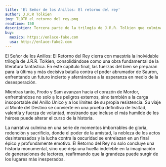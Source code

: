 ```yaml
---
title: 'El Señor de los Anillos: El retorno del rey'
author: J.R.R Tolkien
img: TLOTR el retorno del rey.png
readtime: 150
description: Tercera parte de la trilogía de J.R.R. Tolkien que culmina con la batalla final por la Tierra Media y el destino del Anillo Único.
buy:
  mexico: https://enlace-fake.com
  usa: http://enlace-fake2.com
---
```


El Señor de los Anillos: El Retorno del Rey cierra con maestría la inolvidable trilogía de J.R.R. Tolkien, consolidándose como una obra fundamental de la literatura fantástica. En este capítulo final, las fuerzas del bien se preparan para la última y más decisiva batalla contra el poder abrumador de Sauron, enfrentando un futuro incierto y aferrándose a la esperanza en medio de la desesperación.

Mientras tanto, Frodo y Sam avanzan hacia el corazón de Mordor, enfrentándose no solo a los peligros externos, sino también a la carga insoportable del Anillo Único y a los límites de su propia resistencia. Su viaje al Monte del Destino se convierte en una prueba definitiva de lealtad, valentía y fuerza de voluntad, mostrando que incluso el más humilde de los héroes puede alterar el curso de la historia.

La narrativa culmina en una serie de momentos imborrables de gloria, redención y sacrificio, donde el poder de la amistad, la nobleza de los actos desinteresados y la lucha contra la oscuridad se entrelazan en un final épico y profundamente emotivo. El Retorno del Rey no solo concluye una historia monumental, sino que deja una huella indeleble en la imaginación de generaciones de lectores, reafirmando que la grandeza puede surgir de los lugares más inesperados.
